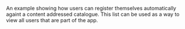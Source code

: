 An example showing how users can register themselves automatically againt a content addressed catalogue.
This list can be used as a way to view all users that are part of the app.
